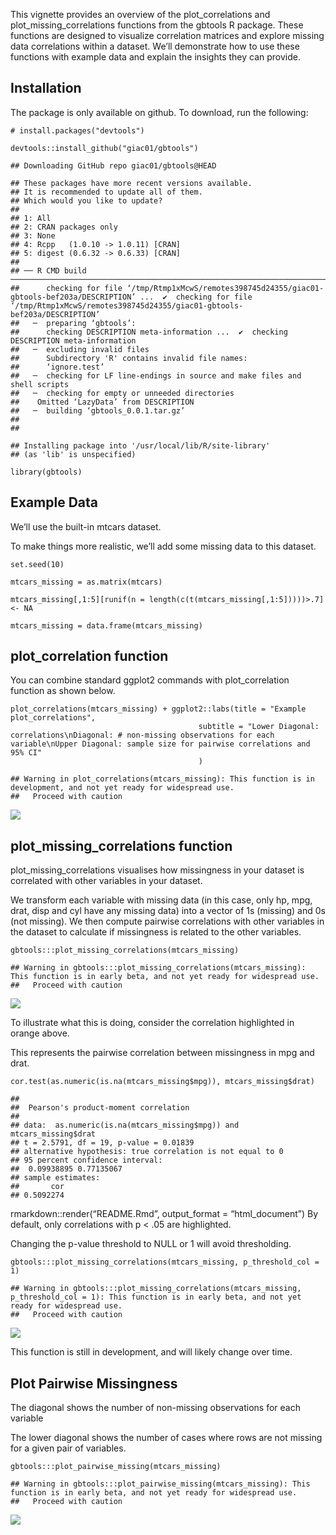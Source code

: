 This vignette provides an overview of the plot\_correlations and
plot\_missing\_correlations functions from the gbtools R package. These
functions are designed to visualize correlation matrices and explore
missing data correlations within a dataset. We’ll demonstrate how to use
these functions with example data and explain the insights they can
provide.

## Installation

The package is only available on github. To download, run the following:

    # install.packages("devtools")

    devtools::install_github("giac01/gbtools")

    ## Downloading GitHub repo giac01/gbtools@HEAD

    ## These packages have more recent versions available.
    ## It is recommended to update all of them.
    ## Which would you like to update?
    ## 
    ## 1: All                             
    ## 2: CRAN packages only              
    ## 3: None                            
    ## 4: Rcpp   (1.0.10 -> 1.0.11) [CRAN]
    ## 5: digest (0.6.32 -> 0.6.33) [CRAN]
    ## 
    ## ── R CMD build ────────────────────────────────────────────────────────────────────────────────────────────────────────────
    ##      checking for file ‘/tmp/Rtmp1xMcwS/remotes398745d24355/giac01-gbtools-bef203a/DESCRIPTION’ ...  ✔  checking for file ‘/tmp/Rtmp1xMcwS/remotes398745d24355/giac01-gbtools-bef203a/DESCRIPTION’
    ##   ─  preparing ‘gbtools’:
    ##      checking DESCRIPTION meta-information ...  ✔  checking DESCRIPTION meta-information
    ##   ─  excluding invalid files
    ##      Subdirectory 'R' contains invalid file names:
    ##      ‘ignore.test’
    ##   ─  checking for LF line-endings in source and make files and shell scripts
    ##   ─  checking for empty or unneeded directories
    ##    Omitted ‘LazyData’ from DESCRIPTION
    ##   ─  building ‘gbtools_0.0.1.tar.gz’
    ##      
    ## 

    ## Installing package into '/usr/local/lib/R/site-library'
    ## (as 'lib' is unspecified)

    library(gbtools)

## Example Data

We’ll use the built-in mtcars dataset.

To make things more realistic, we’ll add some missing data to this
dataset.

    set.seed(10)

    mtcars_missing = as.matrix(mtcars)

    mtcars_missing[,1:5][runif(n = length(c(t(mtcars_missing[,1:5]))))>.7] <- NA

    mtcars_missing = data.frame(mtcars_missing)

## plot\_correlation function

You can combine standard ggplot2 commands with plot\_correlation
function as shown below.

    plot_correlations(mtcars_missing) + ggplot2::labs(title = "Example plot_correlations",
                                              subtitle = "Lower Diagonal: correlations\nDiagonal: # non-missing observations for each variable\nUpper Diagonal: sample size for pairwise correlations and 95% CI"
                                              )

    ## Warning in plot_correlations(mtcars_missing): This function is in development, and not yet ready for widespread use. 
    ##   Proceed with caution

![](README_files/figure-markdown_strict/unnamed-chunk-2-1.png)

## plot\_missing\_correlations function

plot\_missing\_correlations visualises how missingness in your dataset
is correlated with other variables in your dataset.

We transform each variable with missing data (in this case, only hp,
mpg, drat, disp and cyl have any missing data) into a vector of 1s
(missing) and 0s (not missing). We then compute pairwise correlations
with other variables in the dataset to calculate if missingness is
related to the other variables.

    gbtools:::plot_missing_correlations(mtcars_missing)

    ## Warning in gbtools:::plot_missing_correlations(mtcars_missing): This function is in early beta, and not yet ready for widespread use. 
    ##   Proceed with caution

![](README_files/figure-markdown_strict/unnamed-chunk-3-1.png)

To illustrate what this is doing, consider the correlation highlighted
in orange above.

This represents the pairwise correlation between missingness in mpg and
drat.

    cor.test(as.numeric(is.na(mtcars_missing$mpg)), mtcars_missing$drat)

    ## 
    ##  Pearson's product-moment correlation
    ## 
    ## data:  as.numeric(is.na(mtcars_missing$mpg)) and mtcars_missing$drat
    ## t = 2.5791, df = 19, p-value = 0.01839
    ## alternative hypothesis: true correlation is not equal to 0
    ## 95 percent confidence interval:
    ##  0.09938895 0.77135067
    ## sample estimates:
    ##       cor 
    ## 0.5092274

rmarkdown::render(“README.Rmd”, output\_format = “html\_document”) By
default, only correlations with p &lt; .05 are highlighted.

Changing the p-value threshold to NULL or 1 will avoid thresholding.

    gbtools:::plot_missing_correlations(mtcars_missing, p_threshold_col = 1)

    ## Warning in gbtools:::plot_missing_correlations(mtcars_missing, p_threshold_col = 1): This function is in early beta, and not yet ready for widespread use. 
    ##   Proceed with caution

![](README_files/figure-markdown_strict/unnamed-chunk-5-1.png)

This function is still in development, and will likely change over time.

## Plot Pairwise Missingness

The diagonal shows the number of non-missing observations for each
variable

The lower diagonal shows the number of cases where rows are not missing
for a given pair of variables.

    gbtools:::plot_pairwise_missing(mtcars_missing)

    ## Warning in gbtools:::plot_pairwise_missing(mtcars_missing): This function is in early beta, and not yet ready for widespread use. 
    ##   Proceed with caution

![](README_files/figure-markdown_strict/unnamed-chunk-6-1.png)
